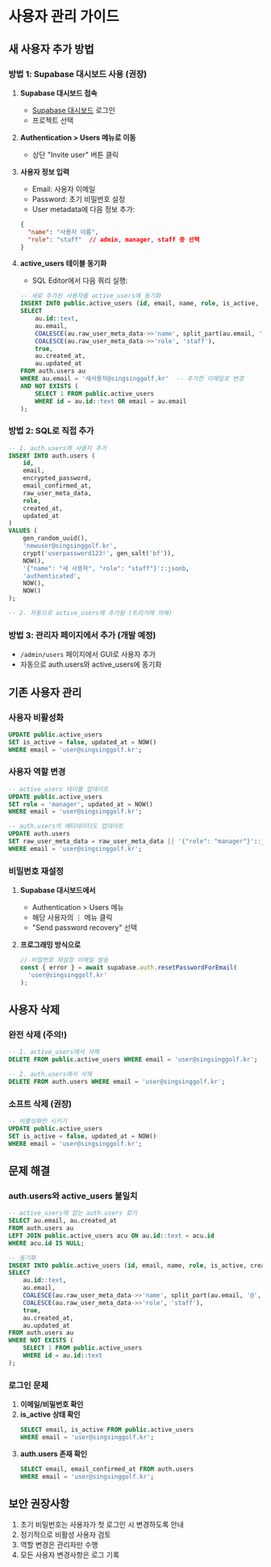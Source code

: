 # 사용자 관리 가이드

## 새 사용자 추가 방법

### 방법 1: Supabase 대시보드 사용 (권장)

1. **Supabase 대시보드 접속**
   - [Supabase 대시보드](https://app.supabase.com) 로그인
   - 프로젝트 선택

2. **Authentication > Users 메뉴로 이동**
   - 상단 "Invite user" 버튼 클릭

3. **사용자 정보 입력**
   - Email: 사용자 이메일
   - Password: 초기 비밀번호 설정
   - User metadata에 다음 정보 추가:
   ```json
   {
     "name": "사용자 이름",
     "role": "staff"  // admin, manager, staff 중 선택
   }
   ```

4. **active_users 테이블 동기화**
   - SQL Editor에서 다음 쿼리 실행:
   ```sql
   -- 새로 추가된 사용자를 active_users에 동기화
   INSERT INTO public.active_users (id, email, name, role, is_active, created_at, updated_at)
   SELECT 
       au.id::text,
       au.email,
       COALESCE(au.raw_user_meta_data->>'name', split_part(au.email, '@', 1)),
       COALESCE(au.raw_user_meta_data->>'role', 'staff'),
       true,
       au.created_at,
       au.updated_at
   FROM auth.users au
   WHERE au.email = '새사용자@singsinggolf.kr'  -- 추가한 이메일로 변경
   AND NOT EXISTS (
       SELECT 1 FROM public.active_users 
       WHERE id = au.id::text OR email = au.email
   );
   ```

### 방법 2: SQL로 직접 추가

```sql
-- 1. auth.users에 사용자 추가
INSERT INTO auth.users (
    id,
    email,
    encrypted_password,
    email_confirmed_at,
    raw_user_meta_data,
    role,
    created_at,
    updated_at
)
VALUES (
    gen_random_uuid(),
    'newuser@singsinggolf.kr',
    crypt('userpassword123!', gen_salt('bf')),
    NOW(),
    '{"name": "새 사용자", "role": "staff"}'::jsonb,
    'authenticated',
    NOW(),
    NOW()
);

-- 2. 자동으로 active_users에 추가됨 (트리거에 의해)
```

### 방법 3: 관리자 페이지에서 추가 (개발 예정)
- `/admin/users` 페이지에서 GUI로 사용자 추가
- 자동으로 auth.users와 active_users에 동기화

## 기존 사용자 관리

### 사용자 비활성화
```sql
UPDATE public.active_users 
SET is_active = false, updated_at = NOW()
WHERE email = 'user@singsinggolf.kr';
```

### 사용자 역할 변경
```sql
-- active_users 테이블 업데이트
UPDATE public.active_users 
SET role = 'manager', updated_at = NOW()
WHERE email = 'user@singsinggolf.kr';

-- auth.users의 메타데이터도 업데이트
UPDATE auth.users 
SET raw_user_meta_data = raw_user_meta_data || '{"role": "manager"}'::jsonb
WHERE email = 'user@singsinggolf.kr';
```

### 비밀번호 재설정
1. **Supabase 대시보드에서**
   - Authentication > Users 메뉴
   - 해당 사용자의 ⋮ 메뉴 클릭
   - "Send password recovery" 선택

2. **프로그래밍 방식으로**
   ```javascript
   // 비밀번호 재설정 이메일 발송
   const { error } = await supabase.auth.resetPasswordForEmail(
     'user@singsinggolf.kr'
   );
   ```

## 사용자 삭제

### 완전 삭제 (주의!)
```sql
-- 1. active_users에서 삭제
DELETE FROM public.active_users WHERE email = 'user@singsinggolf.kr';

-- 2. auth.users에서 삭제
DELETE FROM auth.users WHERE email = 'user@singsinggolf.kr';
```

### 소프트 삭제 (권장)
```sql
-- 비활성화만 시키기
UPDATE public.active_users 
SET is_active = false, updated_at = NOW()
WHERE email = 'user@singsinggolf.kr';
```

## 문제 해결

### auth.users와 active_users 불일치
```sql
-- active_users에 없는 auth.users 찾기
SELECT au.email, au.created_at 
FROM auth.users au
LEFT JOIN public.active_users acu ON au.id::text = acu.id
WHERE acu.id IS NULL;

-- 동기화
INSERT INTO public.active_users (id, email, name, role, is_active, created_at, updated_at)
SELECT 
    au.id::text,
    au.email,
    COALESCE(au.raw_user_meta_data->>'name', split_part(au.email, '@', 1)),
    COALESCE(au.raw_user_meta_data->>'role', 'staff'),
    true,
    au.created_at,
    au.updated_at
FROM auth.users au
WHERE NOT EXISTS (
    SELECT 1 FROM public.active_users 
    WHERE id = au.id::text
);
```

### 로그인 문제
1. **이메일/비밀번호 확인**
2. **is_active 상태 확인**
   ```sql
   SELECT email, is_active FROM public.active_users 
   WHERE email = 'user@singsinggolf.kr';
   ```
3. **auth.users 존재 확인**
   ```sql
   SELECT email, email_confirmed_at FROM auth.users 
   WHERE email = 'user@singsinggolf.kr';
   ```

## 보안 권장사항
1. 초기 비밀번호는 사용자가 첫 로그인 시 변경하도록 안내
2. 정기적으로 비활성 사용자 검토
3. 역할 변경은 관리자만 수행
4. 모든 사용자 변경사항은 로그 기록
